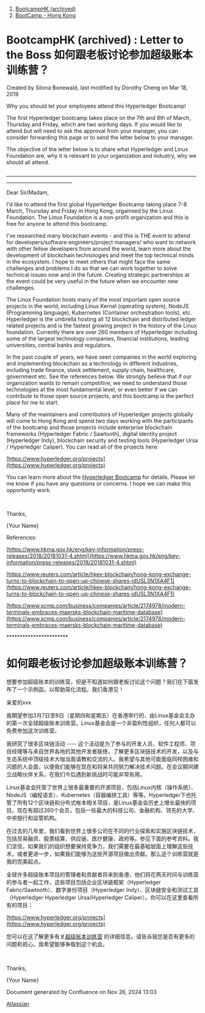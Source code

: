 1. [BootcampHK (archived)](index.html)
2. [BootCamp - Hong Kong](BootCamp---Hong-Kong_23102870.html)

# BootcampHK (archived) : Letter to the Boss 如何跟老板讨论参加超级账本训练营？

Created by Silona Bonewald, last modified by Dorothy Cheng on Mar 18, 2019

Why you should let your employees attend this Hyperledger Bootcamp!

The first Hyperledger bootcamp takes place on the 7th and 8th of March, Thursday and Friday, which are two working days. If you would like to attend but will need to ask the approval from your manager, you can consider forwarding this page or to send the letter below to your manager. 

The objective of the letter below is to share what Hyperledger and Linux Foundation are, why it is relevant to your organization and industry, why we should all attend. 

\_\_\_\_\_\_\_\_\_\_\_\_\_\_\_\_\_\_\_\_\_\_\_\_\_\_\_\_\_\_\_\_\_\_\_\_\_\_\_\_\_\_\_\_\_\_\_\_\_\_\_\_\_\_\_\_\_\_\_\_\_\_\_\_\_\_\_\_\_\_\_\_\_\_\_\_\_\_\_\_\_\_\_\_\_\_\_\_\_\_\_\_\_\_\_\_\_\_\_\_\_\_\_\__

Dear Sir/Madam, 

I'd like to attend the first global Hyperledger Bootcamp taking place 7-8 March, Thursday and Friday in Hong Kong, orgainsed by the Linux Foundation. The Linux Foundation is a non-profit organization and this is free for anyone to attend this bootcamp. 

I've researched many blockchain events - and this is THE event to attend for developers/software engineers/project managers/ who want to network with other fellow developers from around the world, learn more about the development of blockchain technologies and meet the top technical minds in the ecosystem. I hope to meet others that might face the same challenges and problems I do so that we can work together to solve technical issues now and in the future. Creating strategic partnerships at the event could be very useful in the future when we encounter new challenges.

The Linux Foundation hosts many of the most important open source projects in the world, including Linux Kernel (operating system), NodeJS (Programming language), Kubernetes (Container orchestration tools), etc. Hyperledger is the umbrella hosting all 12 blockchain and distributed ledger related projects and is the fastest growing project in the history of the Linux foundation. Currently there are over 260 members of Hyperledger including some of the largest technology companies, financial institutions, leading universities, central banks and regulators.

In the past couple of years, we have seen companies in the world exploring and implementing blockchain as a technology in different industries, including trade finance, stock settlement, supply chain, healthcare, government etc. See the references below. We strongly believe that if our organization wants to remain competitive, we need to understand those technologies at the most fundamental level, or even better if we can contribute to those open source projects, and this bootcamp is the perfect place for me to start. 

Many of the maintainers and contributors of Hyperledger projects globally will come to Hong Kong and spend two days working with the participants of the bootcamp and those projects include enterprise blockchain frameworks (Hyperledger Fabric / Sawtooth), digital identity project (Hyperledger Indy), blockchain security and testing tools (Hyperledger Ursa / Hyperledger Caliper). You can read all of the projects here:   

[https://www.hyperledger.org/projects](https://www.hyperledger.org/projects)

You can learn more about the [Hyperledger Bootcamp](https://wiki2.hyperledger.org/display/BOOTHK/BootCamp+-+Hong+Kong) for details. Please let me know if you have any questions or concerns. I hope we can make this opportunity work.

 

Thanks,

{Your Name}

References: 

[https://www.hkma.gov.hk/eng/key-information/press-releases/2018/20181031-4.shtml](https://www.hkma.gov.hk/eng/key-information/press-releases/2018/20181031-4.shtml)

[https://www.reuters.com/article/hkex-blockchain/hong-kong-exchange-turns-to-blockchain-to-open-up-chinese-shares-idUSL3N1XA4F1](https://www.reuters.com/article/hkex-blockchain/hong-kong-exchange-turns-to-blockchain-to-open-up-chinese-shares-idUSL3N1XA4F1)

[https://www.scmp.com/business/companies/article/2174978/modern-terminals-embraces-maersks-blockchain-maritime-database](https://www.scmp.com/business/companies/article/2174978/modern-terminals-embraces-maersks-blockchain-maritime-database)

\*\*\*\*\*\*\*\*\*\*\*\*\*\*\*\*\*\*\*\*\*\**

# 如何跟老板讨论参加超级账本训练营？

想要参加超级账本的训练营，但是不知道如何跟老板讨论这个问题？我们在下面发布了一个示例函，以帮助简化流程。我们香港见！

亲爱的xxx

我期望参加3月7日至8日（星期四和星期五）在香港举行的、由Linux基金会主办的第一次全球超级账本训练营。Linux基金会是一个非盈利性组织，任何人都可以免费参加这次训练营。

我研究了很多区块链活动 ---- 这个活动是为了参与的开发人员、软件工程师、项目经理等与来自世界各地的其他开发者联络，了解更多区块链技术的开发，以及与生态系统中顶级技术大咖当面请教和交流的人。我希望与其他可能面临同样困难和问题的人会面，以便我们能够在现在和将来共同努力解决技术问题。在会议期间建立战略伙伴关系，在我们今后遇到新挑战时可能非常有用。

Linux基金会托管了世界上很多最重要的开源项目，包括Linux内核（操作系统）、NodeJS（编程语言）、Kubernetes（容器编排工具）等等。Hyperledger下也托管了所有12个区块链和分布式帐本相关项目，是Linux基金会历史上增长最快的项目。现在有超过260个会员，包括一些最大的科技公司、金融机构、领先的大学、中央银行和监管机构。

在过去的几年里，我们看到世界上很多公司在不同的行业探索和实施区块链技术，包括贸易融资、股票结算、供应链、医疗健康、政府等。参见下面的参考资料。我们坚信，如果我们的组织想要保持竞争力，我们需要在最基础层面上理解这些技术，或者更进一步，如果我们能够为这些开源项目做出贡献。那么这个训练营就是我的完美起点。  

全球许多超级账本项目的管理者和贡献者将来到香港，他们将花两天时间与训练营的参与者一起工作，这些项目包括企业区块链框架（Hyperledger Fabric/Sawtooth）、数字身份项目（Hyperledger Indy）、区块链安全和测试工具（Hyperledger Hyperledger Ursa/Hyperledger Caliper）。你可以在这里查看所有的项目：

[https://www.hyperledger.org/projects](https://www.hyperledger.org/projects)

您可以在这了解更多有关[超级账本训练营](https://wiki2.hyperledger.org/display/BOOTHK/BootCamp+-+Hong+Kong) 的详细信息。请告诉我您是否有更多的问题和担心。我希望能够争取到这个机会。

 

Thanks,

{Your Name}

Document generated by Confluence on Nov 26, 2024 13:03

[Atlassian](http://www.atlassian.com/)
